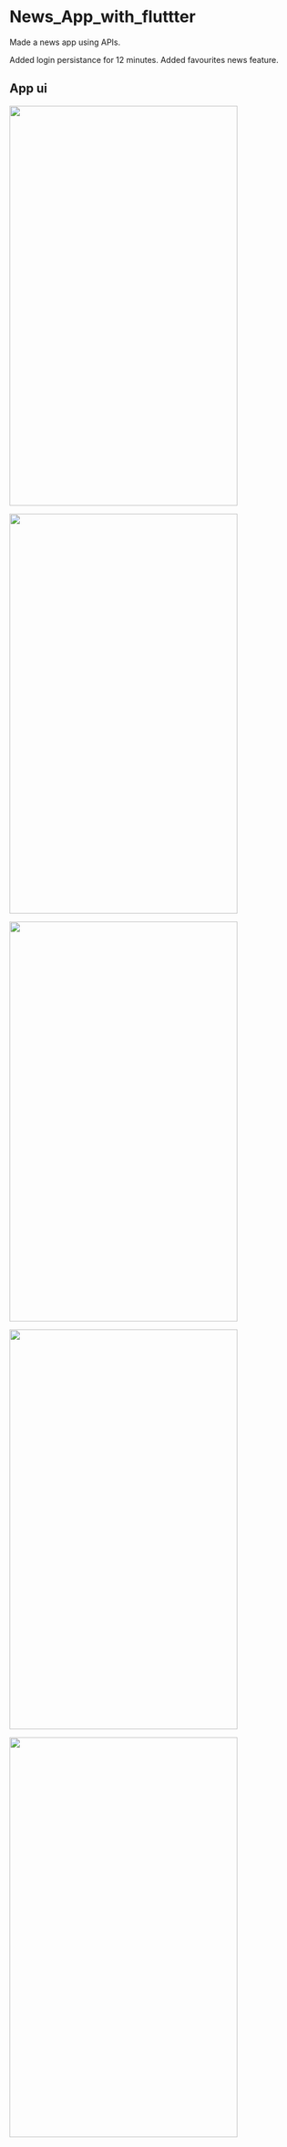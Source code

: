 # News_App_with_fluttter

Made a news app using APIs.

Added login persistance for 12 minutes.
Added favourites news feature.


## App ui
<img src="https://user-images.githubusercontent.com/65916948/127499745-b5410429-fb71-4c2b-85e5-0735bf2bcaf7.jpg" width="400" height="700">
<p></p>
<img src="https://user-images.githubusercontent.com/65916948/127499487-0cc87218-db3c-4fb8-9f3a-1ba36418cf8e.jpg" width="400" height="700">
<p></p>
<img src="https://user-images.githubusercontent.com/65916948/127499506-09042f21-9827-47af-b99a-b545529c0061.jpg" width="400" height="700">
<p></p>
<img src="https://user-images.githubusercontent.com/65916948/127502275-95ec142a-2473-4b23-98c1-71bd1c6f48e6.jpg" width="400" height="700">
<p></p>
<img src='https://user-images.githubusercontent.com/65916948/127501692-4fc58f1c-f894-48e8-aa42-bdab307cd1e9.jpg', width='400' height='700'>






